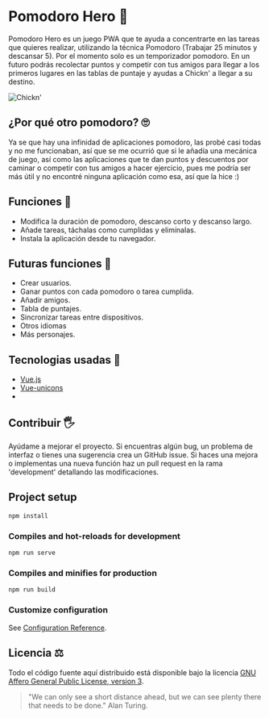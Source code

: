 
# Pomodoro Hero 🍅

Pomodoro Hero es un juego PWA que te ayuda a concentrarte en las tareas que quieres realizar, utilizando la técnica Pomodoro (Trabajar 25 minutos y descansar 5).
Por el momento solo es un temporizador pomodoro. En un futuro podrás recolectar puntos y competir con tus amigos para llegar a los primeros lugares en las tablas de puntaje y ayudas a Chickn' a llegar a su destino.

![Chickn'](https://github.com/RolandoCornejo/pomodoro-hero/blob/main/public/img/chikn.png?raw=true)

## ¿Por qué otro pomodoro? 🙄
Ya se que hay una infinidad de aplicaciones pomodoro, las probé casi todas y no me funcionaban, así que se me ocurrió que si le añadía una mecánica de juego, así como las aplicaciones que te dan puntos y descuentos por caminar o competir con tus amigos a hacer ejercicio, pues me podría ser más útil y no encontré ninguna aplicación como esa, así que la hice :)

## Funciones 🐔

 - Modifica la duración de pomodoro, descanso corto y descanso largo.
 - Añade tareas, táchalas como cumplidas y elimínalas.
 - Instala la aplicación desde tu navegador.

## Futuras funciones 🚀

 - Crear usuarios.
 - Ganar puntos con cada pomodoro o tarea cumplida.
 - Añadir amigos.
 - Tabla de puntajes.
 - Sincronizar tareas entre dispositivos.
 - Otros idiomas
 - Más personajes.

## Tecnologias usadas 👾

 - [Vue.js](https://v3.vuejs.org/)
 - [Vue-unicons](https://antonreshetov.github.io/vue-unicons/)
 -

## Contribuir 🖐
Ayúdame a mejorar el proyecto.
Si encuentras algún bug, un problema de interfaz o tienes una sugerencia crea un GitHub issue.
Si haces una mejora o implementas una nueva función haz un pull request en la rama 'development' detallando las modificaciones.
 
## Project setup
```
npm install
```

### Compiles and hot-reloads for development
```
npm run serve
```

### Compiles and minifies for production
```
npm run build
```

### Customize configuration
See [Configuration Reference](https://cli.vuejs.org/config/).

## Licencia ⚖
Todo el código fuente aquí distribuido está disponible bajo la licencia [GNU Affero General Public License, version 3](https://www.gnu.org/licenses/agpl-3.0.html).

> "We can only see a short distance ahead, but we can see plenty there that needs to be done."
> Alan Turing.


